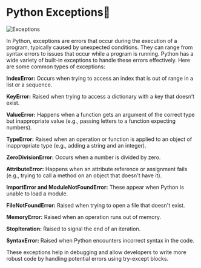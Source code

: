# Python Exceptions🐍

![Exceptions](exception.webp)

In Python, exceptions are errors that occur during the execution of a program, typically caused by unexpected conditions. They can range from syntax errors to issues that occur while a program is running. Python has a wide variety of built-in exceptions to handle these errors effectively. Here are some common types of exceptions:

**IndexError:** Occurs when trying to access an index that is out of range in a list or a sequence.

**KeyError:** Raised when trying to access a dictionary with a key that doesn’t exist.

**ValueError:** Happens when a function gets an argument of the correct type but inappropriate value (e.g., passing letters to a function expecting numbers).

**TypeError:** Raised when an operation or function is applied to an object of inappropriate type (e.g., adding a string and an integer).

**ZeroDivisionError:** Occurs when a number is divided by zero.

**AttributeError:** Happens when an attribute reference or assignment fails (e.g., trying to call a method on an object that doesn't have it).

**ImportError and ModuleNotFoundError:** These appear when Python is unable to load a module.

**FileNotFoundError:** Raised when trying to open a file that doesn't exist.

**MemoryError:** Raised when an operation runs out of memory.

**StopIteration:** Raised to signal the end of an iteration.

**SyntaxError:** Raised when Python encounters incorrect syntax in the code.

These exceptions help in debugging and allow developers to write more robust code by handling potential errors using try-except blocks.
